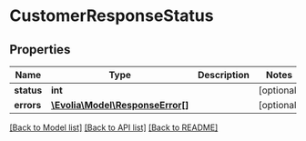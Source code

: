 # CustomerResponseStatus

## Properties
Name | Type | Description | Notes
------------ | ------------- | ------------- | -------------
**status** | **int** |  | [optional] 
**errors** | [**\Evolia\Model\ResponseError[]**](ResponseError.md) |  | [optional] 

[[Back to Model list]](../README.md#documentation-for-models) [[Back to API list]](../README.md#documentation-for-api-endpoints) [[Back to README]](../README.md)

